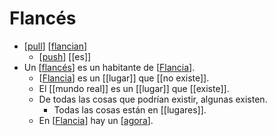 # Flancés

- [[pull]] [[flancian]] 
  - [[push]] [[es]]
- Un [[flancés]] es un habitante de [[Flancia]].
  - [[Flancia]] es un [[lugar]] que [[no existe]].
  - El [[mundo real]] es un [[lugar]] que [[existe]].
  - De todas las cosas que podrían existir, algunas existen. 
    - Todas las cosas están en [[lugares]].
  - En [[Flancia]] hay un [[agora]].


[//begin]: # "Autogenerated link references for markdown compatibility"
[pull]: pull "Pull"
[flancian]: flancian "Flancian"
[push]: push "Push"
[flancés]: flancés "Flancés"
[Flancia]: flancia "Flancia"
[agora]: agora "Agora"
[//end]: # "Autogenerated link references"